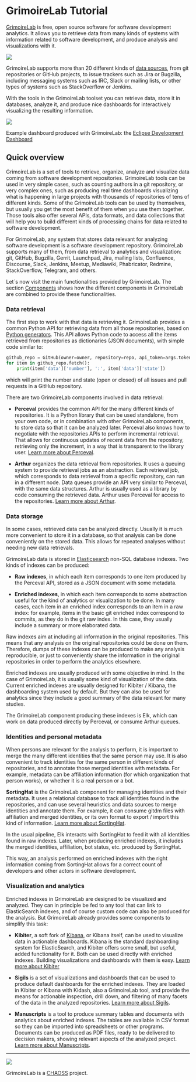 # GrimoireLab Tutorial

[GrimoireLab](http://grimoirelab.github.io/) is free, open source software for software development analytics. It allows you to retrieve data from many kinds of systems with information related to software development, and produce analysis and visualizations with it.

![](assets/wizard-y.svg)

GrimoireLab supports more than 20 different kinds of [data sources](https://gitlab.com/Bitergia/c/FAQ/tree/master/sources#supported-data-sources), from git repositories or GitHub projects, to issue trackers such as Jira or Bugzilla, including messaging systems such as IRC, Slack or mailing lists, or other types of systems such as StackOverflow or Jenkins. 

With the tools in the GrimoireLab toolset you can retrieve data, store it in databases, analyze it, and produce nice dashboards for interactively visualizing the resulting information.

![](eclipse.png)

Example dashboard produced with GrimoireLab: the [Eclipse Development Dashboard](http://eclipse.biterg.io)

## Quick overview

GrimoireLab is a set of tools to retrieve, organize, analyze and visualize data coming from software development repositories. GrimoireLab tools can be used in very simple cases, such as counting authors in a git repository, or very complex ones, such as producing real time dashboards visualizing what is happening in large projects with thousands of repositories of tens of different kinds. Some of the GrimoireLab tools can be used by themselves, but usually you get the most benefit of them when you use them together. Those tools also offer several APIs, data formats, and data collections that will help you to build different kinds of processing chains for data related to software development.

For GrimoireLab, any system that stores data relevant for analyzing software development is a software development repository. GrimoireLab supports many of them, from data retrieval to analytics and visualization: git, GitHub, Bugzilla, Gerrit, Launchpad, Jira, mailing lists, Confluence, Discourse, Slack, Jenkins, Meetup, Mediawiki, Phabricator, Redmine, StackOverflow, Telegram, and others.

Let´s now visit the main functionalities provided by GrimoireLab. The section [Components](basics/components.md) shows how the different components in GrimoireLab are combined to provide these functionalities.

### Data retrieval

The first step to work with that data is retrieving it. GrimoireLab provides a common Python API for retrieving data from all those repositories, based on [Python generators](https://wiki.python.org/moin/Generators). This API allows Python code to access all the items retrieved from repositories as dictionaries (JSON documents), with simple code similar to:

```python
github_repo = GitHub(owner=owner, repository=repo, api_token=args.token)
for item in github_repo.fetch():
    print(item['data']['number'], ':', item['data']['state'])
```

which will print the number and state (open or closed) of all issues and pull requests in a GitHub repository.

There are two GrimoireLab components involved in data retrieval:

* **Perceval** provides the common API for the many different kinds of repositories. It is a Python library that can be used standalone, from your own code, or in combination with other GrimoireLab components, to store data so that it can be analyzed later. Perceval also knows how to negotiate with the repositories APIs to perform incremental retrieval. That allows for  continuous updates of recent data from the repository, retrieving only the increment, in a way that is transparent to the library user. [Learn more about Perceval](/perceval/intro.md).

* **Arthur** organizes the data retrieval from repositories. It uses a queuing system to provide retrieval jobs as an abstraction. Each retrieval job, which corresponds to data retrieval from a specific repository, can run in a different node. Data queues provide an API very similar to Perceval, with the same data structures. Arthur is usually used as a library by code consuming the retrieved data. Arthur uses Perceval for access to the repositories. [Learn more about Arthur](/basics/scenarios.md#arthur-orchestrating-data-retrieval).

### Data storage

In some cases, retrieved data can be analyzed directly. Usually it is much more convenient to store it in a database, so that analysis can be done conveniently on the stored data. This allows for repeated analyses without needing new data retrievals.

GrimoireLab data is stored in [Elasticsearch](https://github.com/elastic/elasticsearch) non-SQL database indexes. Two kinds of indexes can be produced:

* **Raw indexes**, in which each item corresponds to one item produced by the Perceval API, stored as a JSON document with some metadata.

* **Enriched indexes**, in which each item corresponds to some abstraction useful for the kind of analytics or visualization to be done. In many cases, each item in an enriched index corresponds to an item in a raw index: for example, items in the basic git enriched index correspond to commits, as they do in the git raw index. In this case, they usually include a summary or more elaborated data.

Raw indexes aim at including all information in the original repositories. This means that any analysis on the original repositories could be done on them. Therefore, dumps of these indexes can be produced to make any analysis reproducible, or just to conveniently share the information in the original repositories in order to perform the analytics elsewhere.

Enriched indexes are usually produced with some objective in mind. In the case of GrimoireLab, it is usually some kind of visualization of the data. Current enriched indexes are usually designed for Kibiter / Kibana, the dashboarding system used by default. But they can also be used for analytics since they include a good summary of the data relevant for many studies.

The GrimoireLab component producing these indexes is Elk, which can work on data produced directly by Perceval, or consume Arthur queues.

### Identities and personal metadata

When persons are relevant for the analysis to perform, it is important to merge the many different identities that the same person may use. It is also convenient to track identities for the same person in different kinds of repositories, and to annotate those merged identities with metadata. For example, metadata can be affiliation information (for which organization that person works), or whether it is a real person or a bot.

**SortingHat** is the GrimoireLab component for managing identities and their metadata. It uses a relational database to track all identities found in the repositories, and can use several heuristics and data sources to merge identities and annotate them. For example, it can consume gitdm files with affiliation and merged identities, or its own format to export / import this kind of information. [Learn more about SortingHat](/grimoirelab-tutorial/sortinghat/data.md).

In the usual pipeline, Elk interacts with SortingHat to feed it with all identities found in raw indexes. Later, when producing enriched indexes, it includes the merged identities, affiliation, bot status, etc. produced by SortingHat.

This way, an analysis performed on enriched indexes with the right information coming from SortingHat allows for a correct count of developers and other actors in software development.

### Visualization and analytics

Enriched indexes in GrimoireLab are designed to be visualized and analyzed. They can in principle be fed to any tool that can link to ElasticSearch indexes, and of course custom code can also be produced for the analysis. But GrimoireLab already provides some components to simplify this task:

* **Kibiter**, a soft fork of [Kibana](https://www.elastic.co/products/kibana), or Kibana itself, can be used to visualize data in actionable dashboards. Kibana is the standard dashboarding system for ElasticSearch, and Kibiter offers some small, but useful, added functionality for it. Both can be used directly with enriched indexes. Building visualizations and dashboards with them is easy. [Learn more about Kibiter](/basics/scenarios.md)

* **Sigils** is a set of visualizations and dashboards that can be used to produce default dashboards for the enriched indexes. They are loaded in Kibiter or Kibana with Kidash, also a GrimoireLab tool, and provide the means for actionable inspection, drill down, and filtering of many facets of the data in the analyzed repositories. [Learn more about Sigils](https://github.com/chaoss/grimoirelab-sigils).

* **Manuscripts** is a tool to produce summary tables and documents with analytics about enriched indexes. The tables are available in CSV format so they can be imported into spreadsheets or other programs. Documents can be produced as PDF files, ready to be delivered to decision makers, showing relevant aspects of the analyzed project. [Learn more about Manuscripts](/manuscripts/first.md).

----


![](assets/Chaoss_Logo_Pantone1.png)

GrimoireLab is a [CHAOSS](http://chaoss.community) project.